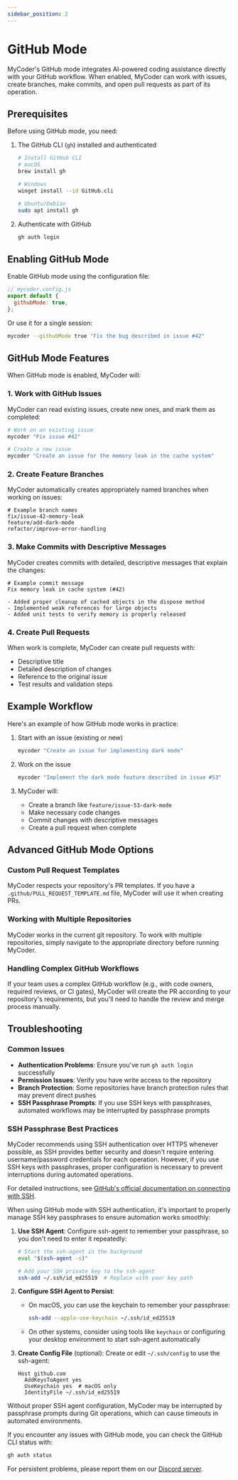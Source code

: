 ```yaml
---
sidebar_position: 2
---
```


# GitHub Mode

MyCoder's GitHub mode integrates AI-powered coding assistance directly with your GitHub workflow. When enabled, MyCoder can work with issues, create branches, make commits, and open pull requests as part of its operation.

## Prerequisites

Before using GitHub mode, you need:

1. The GitHub CLI (`gh`) installed and authenticated

   ```bash
   # Install GitHub CLI
   # macOS
   brew install gh

   # Windows
   winget install --id GitHub.cli

   # Ubuntu/Debian
   sudo apt install gh
   ```

2. Authenticate with GitHub
   ```bash
   gh auth login
   ```

## Enabling GitHub Mode

Enable GitHub mode using the configuration file:

```javascript
// mycoder.config.js
export default {
  githubMode: true,
};
```

Or use it for a single session:

```bash
mycoder --githubMode true "Fix the bug described in issue #42"
```

## GitHub Mode Features

When GitHub mode is enabled, MyCoder will:

### 1. Work with GitHub Issues

MyCoder can read existing issues, create new ones, and mark them as completed:

```bash
# Work on an existing issue
mycoder "Fix issue #42"

# Create a new issue
mycoder "Create an issue for the memory leak in the cache system"
```

### 2. Create Feature Branches

MyCoder automatically creates appropriately named branches when working on issues:

```
# Example branch names
fix/issue-42-memory-leak
feature/add-dark-mode
refactor/improve-error-handling
```

### 3. Make Commits with Descriptive Messages

MyCoder creates commits with detailed, descriptive messages that explain the changes:

```
# Example commit message
Fix memory leak in cache system (#42)

- Added proper cleanup of cached objects in the dispose method
- Implemented weak references for large objects
- Added unit tests to verify memory is properly released
```

### 4. Create Pull Requests

When work is complete, MyCoder can create pull requests with:

- Descriptive title
- Detailed description of changes
- Reference to the original issue
- Test results and validation steps

## Example Workflow

Here's an example of how GitHub mode works in practice:

1. Start with an issue (existing or new)

   ```bash
   mycoder "Create an issue for implementing dark mode"
   ```

2. Work on the issue

   ```bash
   mycoder "Implement the dark mode feature described in issue #53"
   ```

3. MyCoder will:
   - Create a branch like `feature/issue-53-dark-mode`
   - Make necessary code changes
   - Commit changes with descriptive messages
   - Create a pull request when complete

## Advanced GitHub Mode Options

### Custom Pull Request Templates

MyCoder respects your repository's PR templates. If you have a `.github/PULL_REQUEST_TEMPLATE.md` file, MyCoder will use it when creating PRs.

### Working with Multiple Repositories

MyCoder works in the current git repository. To work with multiple repositories, simply navigate to the appropriate directory before running MyCoder.

### Handling Complex GitHub Workflows

If your team uses a complex GitHub workflow (e.g., with code owners, required reviews, or CI gates), MyCoder will create the PR according to your repository's requirements, but you'll need to handle the review and merge process manually.

## Troubleshooting

### Common Issues

- **Authentication Problems**: Ensure you've run `gh auth login` successfully
- **Permission Issues**: Verify you have write access to the repository
- **Branch Protection**: Some repositories have branch protection rules that may prevent direct pushes
- **SSH Passphrase Prompts**: If you use SSH keys with passphrases, automated workflows may be interrupted by passphrase prompts

### SSH Passphrase Best Practices

MyCoder recommends using SSH authentication over HTTPS whenever possible, as SSH provides better security and doesn't require entering username/password credentials for each operation. However, if you use SSH keys with passphrases, proper configuration is necessary to prevent interruptions during automated operations.

For detailed instructions, see [GitHub's official documentation on connecting with SSH](https://docs.github.com/en/authentication/connecting-to-github-with-ssh).

When using GitHub mode with SSH authentication, it's important to properly manage SSH key passphrases to ensure automation works smoothly:

1. **Use SSH Agent**: Configure ssh-agent to remember your passphrase, so you don't need to enter it repeatedly:

   ```bash
   # Start the ssh-agent in the background
   eval "$(ssh-agent -s)"
   
   # Add your SSH private key to the ssh-agent
   ssh-add ~/.ssh/id_ed25519  # Replace with your key path
   ```

2. **Configure SSH Agent to Persist**:
   - On macOS, you can use the keychain to remember your passphrase:
     ```bash
     ssh-add --apple-use-keychain ~/.ssh/id_ed25519
     ```
   - On other systems, consider using tools like `keychain` or configuring your desktop environment to start ssh-agent automatically

3. **Create Config File** (optional): Create or edit `~/.ssh/config` to use the ssh-agent:
   ```
   Host github.com
     AddKeysToAgent yes
     UseKeychain yes  # macOS only
     IdentityFile ~/.ssh/id_ed25519
   ```

Without proper SSH agent configuration, MyCoder may be interrupted by passphrase prompts during Git operations, which can cause timeouts in automated environments.

If you encounter any issues with GitHub mode, you can check the GitHub CLI status with:

```bash
gh auth status
```

For persistent problems, please report them on our [Discord server](https://discord.gg/5K6TYrHGHt).
